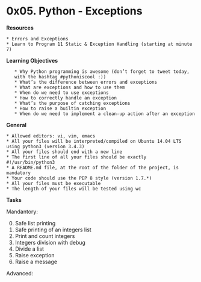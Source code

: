 # **0x05. Python - Exceptions**

**Resources**

	* Errors and Exceptions
	* Learn to Program 11 Static & Exception Handling (starting at minute 7)

**Learning Objectives**

	   * Why Python programming is awesome (don’t forget to tweet today,
	   with the hashtag #pythoniscool :))
	   * What’s the difference between errors and exceptions
	   * What are exceptions and how to use them
	   * When do we need to use exceptions
	   * How to correctly handle an exception
	   * What’s the purpose of catching exceptions
	   * How to raise a builtin exception
	   * When do we need to implement a clean-up action after an exception

**General**

	* Allowed editors: vi, vim, emacs
	* All your files will be interpreted/compiled on Ubuntu 14.04 LTS using python3 (version 3.4.3)
	* All your files should end with a new line
	* The first line of all your files should be exactly #!/usr/bin/python3
	* A README.md file, at the root of the folder of the project, is mandatory
	* Your code should use the PEP 8 style (version 1.7.*)
	* All your files must be executable
	* The length of your files will be tested using wc

**Tasks**

Mandantory:

0. Safe list printing
1. Safe printing of an integers list
2. Print and count integers
3. Integers division with debug
4. Divide a list
5. Raise exception
6. Raise a message

Advanced:
